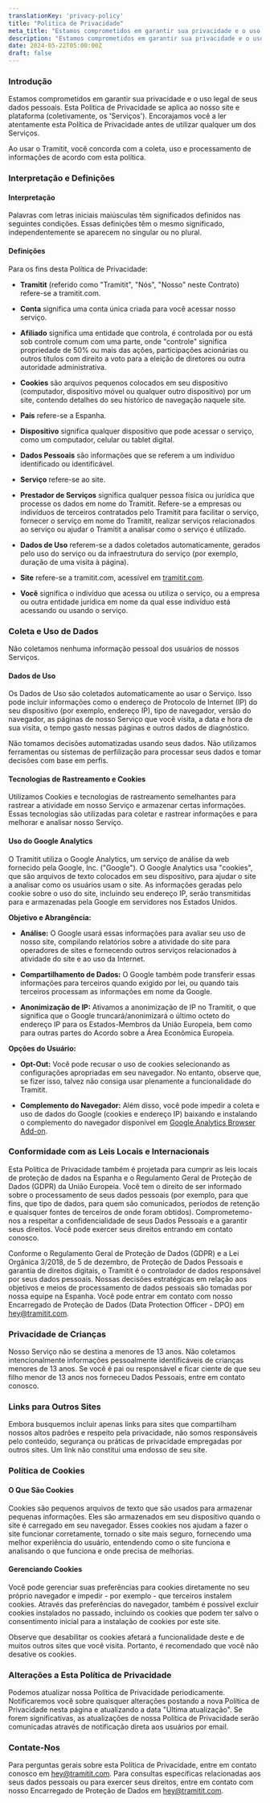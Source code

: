 ```yaml
---
translationKey: 'privacy-policy'
title: "Política de Privacidade"
meta_title: "Estamos comprometidos em garantir sua privacidade e o uso legal de seus dados pessoais, tanto em nosso site quanto em nossa plataforma."
description: "Estamos comprometidos em garantir sua privacidade e o uso legal de seus dados pessoais, tanto em nosso site quanto em nossa plataforma."
date: 2024-05-22T05:00:00Z
draft: false
---
```


### Introdução

Estamos comprometidos em garantir sua privacidade e o uso legal de seus dados pessoais. Esta Política de Privacidade se aplica ao nosso site e plataforma (coletivamente, os 'Serviços'). Encorajamos você a ler atentamente esta Política de Privacidade antes de utilizar qualquer um dos Serviços.

Ao usar o Tramitit, você concorda com a coleta, uso e processamento de informações de acordo com esta política.

### Interpretação e Definições

#### Interpretação

Palavras com letras iniciais maiúsculas têm significados definidos nas seguintes condições. Essas definições têm o mesmo significado, independentemente se aparecem no singular ou no plural.

#### Definições

Para os fins desta Política de Privacidade:

- **Tramitit** (referido como "Tramitit", "Nós", "Nosso" neste Contrato) refere-se a tramitit.com.

- **Conta** significa uma conta única criada para você acessar nosso serviço.
- **Afiliado** significa uma entidade que controla, é controlada por ou está sob controle comum com uma parte, onde "controle" significa propriedade de 50% ou mais das ações, participações acionárias ou outros títulos com direito a voto para a eleição de diretores ou outra autoridade administrativa.
- **Cookies** são arquivos pequenos colocados em seu dispositivo (computador, dispositivo móvel ou qualquer outro dispositivo) por um site, contendo detalhes do seu histórico de navegação naquele site.
- **País** refere-se a Espanha.
- **Dispositivo** significa qualquer dispositivo que pode acessar o serviço, como um computador, celular ou tablet digital.
- **Dados Pessoais** são informações que se referem a um indivíduo identificado ou identificável.
- **Serviço** refere-se ao site.
- **Prestador de Serviços** significa qualquer pessoa física ou jurídica que processe os dados em nome do Tramitit. Refere-se a empresas ou indivíduos de terceiros contratados pelo Tramitit para facilitar o serviço, fornecer o serviço em nome do Tramitit, realizar serviços relacionados ao serviço ou ajudar o Tramitit a analisar como o serviço é utilizado.
- **Dados de Uso** referem-se a dados coletados automaticamente, gerados pelo uso do serviço ou da infraestrutura do serviço (por exemplo, duração de uma visita à página).
- **Site** refere-se a tramitit.com, acessível em [tramitit.com](https://tramitit.com/).
- **Você** significa o indivíduo que acessa ou utiliza o serviço, ou a empresa ou outra entidade jurídica em nome da qual esse indivíduo está acessando ou usando o serviço.

### Coleta e Uso de Dados

Não coletamos nenhuma informação pessoal dos usuários de nossos Serviços.

#### Dados de Uso

Os Dados de Uso são coletados automaticamente ao usar o Serviço. Isso pode incluir informações como o endereço de Protocolo de Internet (IP) do seu dispositivo (por exemplo, endereço IP), tipo de navegador, versão do navegador, as páginas de nosso Serviço que você visita, a data e hora de sua visita, o tempo gasto nessas páginas e outros dados de diagnóstico.

Não tomamos decisões automatizadas usando seus dados. Não utilizamos ferramentas ou sistemas de perfilização para processar seus dados e tomar decisões com base em perfis.

#### Tecnologias de Rastreamento e Cookies

Utilizamos Cookies e tecnologias de rastreamento semelhantes para rastrear a atividade em nosso Serviço e armazenar certas informações. Essas tecnologias são utilizadas para coletar e rastrear informações e para melhorar e analisar nosso Serviço.

#### Uso do Google Analytics

O Tramitit utiliza o Google Analytics, um serviço de análise da web fornecido pela Google, Inc. ("Google"). O Google Analytics usa "cookies", que são arquivos de texto colocados em seu dispositivo, para ajudar o site a analisar como os usuários usam o site. As informações geradas pelo cookie sobre o uso do site, incluindo seu endereço IP, serão transmitidas para e armazenadas pela Google em servidores nos Estados Unidos.

**Objetivo e Abrangência:**

- **Análise:** O Google usará essas informações para avaliar seu uso de nosso site, compilando relatórios sobre a atividade do site para operadores de sites e fornecendo outros serviços relacionados à atividade do site e ao uso da Internet.

- **Compartilhamento de Dados:**
O Google também pode transferir essas informações para terceiros quando exigido por lei, ou quando tais terceiros processam as informações em nome da Google.
- **Anonimização de IP:** Ativamos a anonimização de IP no Tramitit, o que significa que o Google truncará/anonimizará o último octeto do endereço IP para os Estados-Membros da União Europeia, bem como para outras partes do Acordo sobre a Área Econômica Europeia.

**Opções do Usuário:**

- **Opt-Out:** Você pode recusar o uso de cookies selecionando as configurações apropriadas em seu navegador. No entanto, observe que, se fizer isso, talvez não consiga usar plenamente a funcionalidade do Tramitit.

- **Complemento do Navegador:** Além disso, você pode impedir a coleta e uso de dados do Google (cookies e endereço IP) baixando e instalando o complemento do navegador disponível em [Google Analytics Browser Add-on](https://tools.google.com/dlpage/gaoptout/).

### Conformidade com as Leis Locais e Internacionais

Esta Política de Privacidade também é projetada para cumprir as leis locais de proteção de dados na Espanha e o Regulamento Geral de Proteção de Dados (GDPR) da União Europeia. Você tem o direito de ser informado sobre o processamento de seus dados pessoais (por exemplo, para que fins, que tipo de dados, para quem são comunicados, períodos de retenção e quaisquer fontes de terceiros de onde foram obtidos). Comprometemo-nos a respeitar a confidencialidade de seus Dados Pessoais e a garantir seus direitos. Você pode exercer seus direitos entrando em contato conosco.

Conforme o Regulamento Geral de Proteção de Dados (GDPR) e a Lei Orgânica 3/2018, de 5 de dezembro, de Proteção de Dados Pessoais e garantia de direitos digitais, o Tramitit é o controlador de dados responsável por seus dados pessoais. Nossas decisões estratégicas em relação aos objetivos e meios de processamento de dados pessoais são tomadas por nossa equipe na Espanha. Você pode entrar em contato com nosso Encarregado de Proteção de Dados (Data Protection Officer - DPO) em hey@tramitit.com.

### Privacidade de Crianças

Nosso Serviço não se destina a menores de 13 anos. Não coletamos intencionalmente informações pessoalmente identificáveis de crianças menores de 13 anos. Se você é pai ou responsável e ficar ciente de que seu filho menor de 13 anos nos forneceu Dados Pessoais, entre em contato conosco.

### Links para Outros Sites

Embora busquemos incluir apenas links para sites que compartilham nossos altos padrões e respeito pela privacidade, não somos responsáveis pelo conteúdo, segurança ou práticas de privacidade empregadas por outros sites. Um link não constitui uma endosso de seu site.

### Política de Cookies

#### O Que São Cookies

Cookies são pequenos arquivos de texto que são usados para armazenar pequenas informações. Eles são armazenados em seu dispositivo quando o site é carregado em seu navegador. Esses cookies nos ajudam a fazer o site funcionar corretamente, tornado o site mais seguro, fornecendo uma melhor experiência do usuário, entendendo como o site funciona e analisando o que funciona e onde precisa de melhorias.

#### Gerenciando Cookies

Você pode gerenciar suas preferências para cookies diretamente no seu próprio navegador e impedir - por exemplo - que terceiros instalem cookies. Através das preferências do navegador, também é possível excluir cookies instalados no passado, incluindo os cookies que podem ter salvo o consentimento inicial para a instalação de cookies por este site.

Observe que desabilitar os cookies afetará a funcionalidade deste e de muitos outros sites que você visita. Portanto, é recomendado que você não desative os cookies.

### Alterações a Esta Política de Privacidade

Podemos atualizar nossa Política de Privacidade periodicamente. Notificaremos você sobre quaisquer alterações postando a nova Política de Privacidade nesta página e atualizando a data "Última atualização". Se forem significativas, as atualizações de nossa Política de Privacidade serão comunicadas através de notificação direta aos usuários por email.

### Contate-Nos

Para perguntas gerais sobre esta Política de Privacidade, entre em contato conosco em hey@tramitit.com. Para consultas específicas relacionadas aos seus dados pessoais ou para exercer seus direitos, entre em contato com nosso Encarregado de Proteção de Dados em hey@tramitit.com.